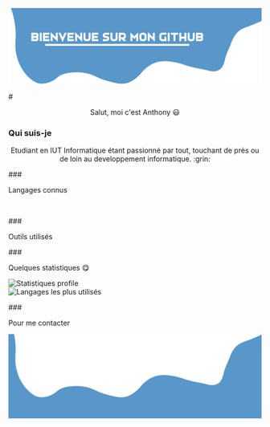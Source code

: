 ![Alt Text](./images/Template/header.png)

#<p align="center">Salut, moi c'est Anthony :smiley:</p>

<h3>Qui suis-je</h3>
<p align="center">Etudiant en IUT Informatique étant passionné par tout, touchant de près ou de loin au developpement informatique. :grin:</p>

###<p>Langages connus</p>
<p align=center><img src="" width=7% alt=""><img src="" width=7% alt=""><img src="" width=7% alt=""><img src="" width=7% alt=""></p>

###<p>Outils utilisés</p>
<p align="center"></p>

###<p>Quelques statistiques :yum:</p>
<img style="align-items: center" src="https://github-readme-stats.vercel.app/api?username=Anthony-AUDOIN&count_private=true,&show_icons=true,&hide_border=1,&theme=dark" alt="Statistiques profile"> <br>
<img style="align-items: center" src="https://github-readme-stats.vercel.app/api/top-langs/?username=Anthony-AUDOIN&hide_border=1,&theme=dark" alt="Langages les plus utilisés">

###<p>Pour me contacter</p>
<p align="center"></p>

![Alt Text](./images/Template/footer.png)